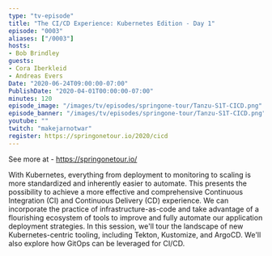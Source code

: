 ```yaml
---
type: "tv-episode"
title: "The CI/CD Experience: Kubernetes Edition - Day 1"
episode: "0003"
aliases: ["/0003"]
hosts:
- Bob Brindley
guests:
- Cora Iberkleid
- Andreas Evers
Date: "2020-06-24T09:00:00-07:00"
PublishDate: "2020-04-01T00:00:00-07:00"
minutes: 120
episode_image: "/images/tv/episodes/springone-tour/Tanzu-S1T-CICD.png"
episode_banner: "/images/tv/episodes/springone-tour/Tanzu-S1T-CICD.png"
youtube: ""
twitch: "makejarnotwar"
register: https://springonetour.io/2020/cicd
---
```


See more at - https://springonetour.io/

With Kubernetes, everything from deployment to monitoring to scaling is more standardized and inherently easier to automate. This presents the possibility to achieve a more effective and comprehensive Continuous Integration (CI) and Continuous Delivery (CD) experience. We can incorporate the practice of infrastructure-as-code and take advantage of a flourishing ecosystem of tools to improve and fully automate our application deployment strategies. In this session, we'll tour the landscape of new Kubernetes-centric tooling, including Tekton, Kustomize, and ArgoCD. We'll also explore how GitOps can be leveraged for CI/CD.